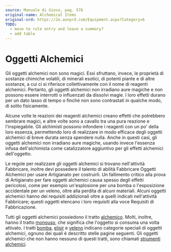 ```yaml
---
source: Manuale di Gioco, pag. 576
original-name: Alchemical Items
original-srd: https://2e.aonprd.com/Equipment.aspx?Category=6
TODO:
  - move to rule entry and leave a summary?
  - add table
---
```


# Oggetti Alchemici

Gli oggetti alchemici non sono magici. Essi sfruttano, invece, le proprietà di
sostanze chimiche volatili, di minerali esotici, di potenti piante e di altre
sostanze, a cui ci si riferisce collettivamente con il nome di reagenti
alchemici. Pertanto, gli oggetti alchemici non irradiano aure magiche e non
possono essere interrotti o influenzati da dissolvi magie. I loro effetti durano
per un dato lasso di tempo o finché non sono contrastati in qualche modo, di
solito fisicamente.

Alcune volte le reazioni dei reagenti alchemici creano effetti che potrebbero
sembrare magici, e altre volte sono a cavallo tra una pura reazione e
l'inspiegabile. Gli alchimisti possono infondere i reagenti con un po' della
loro essenza, permettendo loro di realizzare in modo efficace degli oggetti
alchemici di breve durata senza spendere nulla. Anche in questi casi, gli
oggetti alchemici non irradiano aure magiche, usando invece l'essenza infusa
dell'alchimista come catalizzatore aggiuntivo per gli effetti alchemici
dell'oggetto.

Le regole per realizzare gli oggetti alchemici si trovano nell'attività
Fabbricare, inoltre devi possedere il talento di abilità Fabbricare Oggetti
Alchemici per usare Artigianato per costruirli. Un fallimento critico alla prova
di Artigianato per fare oggetti alchemici causa spesso degli effetti pericolosi,
come per esempio un'esplosione per una bomba o l'esposizione accidentale per un
veleno, oltre alla perdita di alcuni materiali. Alcuni oggetti alchemici hanno
dei requisiti addizionali oltre a quelli indicati nell'attività Fabbricare;
questi oggetti elencano i loro requisiti alla voce Requisiti di Fabbricazione.

Tutti gli oggetti alchemici possiedono il tratto [alchemico](/tratti/alchemico).
Molti, inoltre, hanno il tratto [monouso](/tratti/monouso), che significa che
l'oggetto si consuma una volta attivato. I tratti [bomba](/tratti/bomba),
[elisir](/tratti/elisir) e [veleno](/tratti/veleno) indicano categorie speciali
di oggetti alchemici, ognuno dei quali è descritto stelle pagine seguenti. Gli
oggetti alchemici che non hanno nessuno di questi tratti, sono chiamati
[strumenti alchemici](/equipaggiamento/oggetti-alchemici/strumenti-alchemici).
